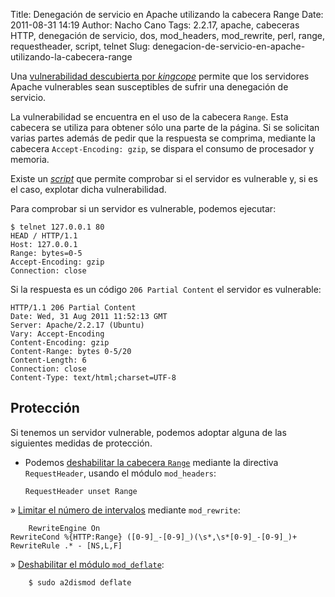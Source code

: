 Title: Denegación de servicio en Apache utilizando la cabecera Range
Date: 2011-08-31 14:19
Author: Nacho Cano
Tags: 2.2.17, apache, cabeceras HTTP, denegación de servicio, dos, mod_headers, mod_rewrite, perl, range, requestheader, script, telnet
Slug: denegacion-de-servicio-en-apache-utilizando-la-cabecera-range

Una [vulnerabilidad descubierta por _kingcope_][] permite que los
servidores Apache vulnerables sean susceptibles de sufrir una denegación
de servicio.

La vulnerabilidad se encuentra en el uso de la cabecera `Range`. Esta
cabecera se utiliza para obtener sólo una parte de la página. Si se
solicitan varias partes además de pedir que la respuesta se comprima,
mediante la cabecera `Accept-Encoding: gzip`, se dispara el consumo de
procesador y memoria.

Existe un [_script_][] que permite comprobar si el servidor es
vulnerable y, si es el caso, explotar dicha vulnerabilidad.

Para comprobar si un servidor es vulnerable, podemos ejecutar:

    $ telnet 127.0.0.1 80
    HEAD / HTTP/1.1
    Host: 127.0.0.1
    Range: bytes=0-5
    Accept-Encoding: gzip
    Connection: close

Si la respuesta es un código `206 Partial Content` el servidor es
vulnerable:

    HTTP/1.1 206 Partial Content
    Date: Wed, 31 Aug 2011 11:52:13 GMT
    Server: Apache/2.2.17 (Ubuntu)
    Vary: Accept-Encoding
    Content-Encoding: gzip
    Content-Range: bytes 0-5/20
    Content-Length: 6
    Connection: close
    Content-Type: text/html;charset=UTF-8

Protección
----------

Si tenemos un servidor vulnerable, podemos adoptar alguna de las
siguientes medidas de protección.

-   Podemos [deshabilitar la cabecera `Range`][deshabilitar la cabecera Range] mediante la directiva
    `RequestHeader`, usando el módulo `mod_headers`:

        RequestHeader unset Range

» [Limitar el número de intervalos][] mediante `mod_rewrite`:

        RewriteEngine On
    RewriteCond %{HTTP:Range} ([0-9]_-[0-9]_)(\s*,\s*[0-9]_-[0-9]_)+
    RewriteRule .* - [NS,L,F]

» [Deshabilitar el módulo `mod_deflate`][Deshabilitar el módulo mod_deflate]:

        $ sudo a2dismod deflate

  [vulnerabilidad descubierta por _kingcope_]: http://issues.apache.org/bugzilla/show_bug.cgi?id=51714
    "vulnerabilidad descubierta por _kingcope_"
  [_script_]: http://seclists.org/fulldisclosure/2011/Aug/att-175/killapache_pl.bin
    "_script_"
  [deshabilitar la cabecera Range]: http://www.securityartwork.es/2011/08/25/denegacion-de-servicio-en-apache/
    "deshabilitar la cabecera `Range`"
  [Limitar el número de intervalos]: http://seclists.org/fulldisclosure/2011/Aug/257
    "Limitar el número de intervalos"
  [Deshabilitar el módulo mod_deflate]: http://www.daboweb.com/2011/08/24/vulnerabilidad-0-day-y-ataques-dos-en-apache-2-0-2-2-y-1-3-medidas-para-paliarlo/
    "Deshabilitar el módulo `mod_deflate`"
